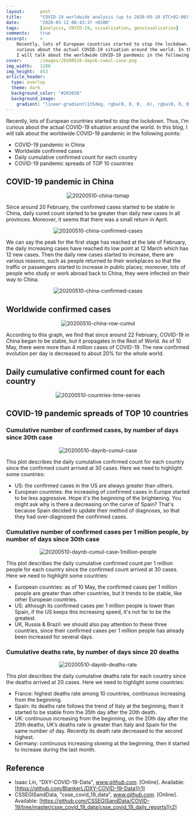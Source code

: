 ```yaml
---
layout:      post
title:       "COVID-19 worldwide analysis (up to 2020-05-10 UTC+02:00)"
date:        "2020-05-12 08:43:37 +0200"
tags:        [analysis, COVID-19, visualisation, geovisualisation]
comments:    true
excerpt:     >
    Recently, lots of European countries started to stop the lockdown. Thus, I'm
    curious about the actual COVID-19 situation around the world. In this blog,
    I will talk about the worldwide COVID-19 pandemic in the following points...
cover:       /images/20200510-daynb-cumul-case.png
img_width:   1280
img_height:  853
article_header:
  type: overlay
  theme: dark
  background_color: "#203028"
  background_image:
    gradient: "linear-gradient(135deg, rgba(0, 0, 0, .6), rgba(0, 0, 0, .4))"
---
```



Recently, lots of European countries started to stop the lockdown. Thus, I'm
curious about the actual COVID-19 situation around the world. In this blog, I
will talk about the worldwide COVID-19 pandemic in the following points:
- COVID-19 pandemic in China
- Worldwide confirmed cases
- Daily cumulative confirmed count for each country
- COVID-19 pandemic spreads of TOP 10 countries

## COVID-19 pandemic in China

<p align="center">
  <img src="{{ site.baseurl }}/images/20200510-china-tsmap.gif"
       style="max-width: 720px"
       alt="20200510-china-tsmap">
</p>

Since around 20 February, the confirmed cases started to be stable in China,
daily cured count started to be greater than daily new cases in all provinces.
Moreover, it seems that there was a small return in April.

<p align="center">
  <img alt="20200510-china-confirmed-cases"
  src="{{ site.baseurl }}/images/20200510-china-confirmed-cases.png"/>
</p>

We can say the peak for the first stage has reached at the late of February,
the daily increasing cases have reached its low point at 12 March which has 12
new cases. Then the daily new cases started to increase, there are various
reasons, such as people returned to their workplaces so that the traffic or
passengers started to increase in public places; moreover, lots of people who
study or work abroad back to China, they were infected on their way to China.

<p align="center">
  <img alt="20200510-china-confirmed-cases"
  src="{{ site.baseurl }}/images/20200510-china-imported-cases.png"/>
</p>

## Worldwide confirmed cases

<p align="center">
  <img alt="20200510-china-row-cumul"
  src="{{ site.baseurl }}/images/20200510-china-row-cumul.png"/>
</p>

According to this graph, we find that since around 22 February, COVID-19 in
China began to be stable, but it propagates in the Rest of World. As of 10 May,
there were more than 4 million cases of COVID-19. The new confirmed evolution
per day is decreased to about 20% for the whole world.

## Daily cumulative confirmed count for each country

<p align="center">
  <img src="{{ site.baseurl }}/images/20200510-countries-time-series.gif"
       style="max-width: 720px"
       alt="20200510-countries-time-series">
</p>

## COVID-19 pandemic spreads of TOP 10 countries
### Cumulative number of confirmed cases, by number of days since 30th case

<p align="center">
  <img alt="20200510-daynb-cumul-case"
  src="{{ site.baseurl }}/images/20200510-daynb-cumul-case.png"/>
</p>

This plot describes the daily cumulative confirmed count for each country since
the confirmed count arrived at 30 cases. Here we need to highlight some
countries:

- US: the confirmed cases in the US are always greater than others.
- European countries: the increasing of confirmed cases in Europe started to be
less aggressive. Hope it's the beginning of the brightening. You might ask why
is there a decreasing on the curve of Spain? That's because Spain decided to
update their method of diagnoses, so that they had over-diagnosed the confirmed
cases.

### Cumulative number of confirmed cases per 1 million people, by number of days since 30th case

<p align="center">
  <img alt="20200510-daynb-cumul-case-1million-people"
  src="{{ site.baseurl }}/images/20200510-daynb-cumul-case-1million-people.png"/>
</p>

This plot describes the daily cumulative confirmed count per 1 million people
for each country since the confirmed count arrived at 30 cases. Here we need to
highlight some countries:

- European countries: as of 10 May, the confirmed cases per 1 million people are
greater than other countries, but it trends to be stable, like other European
countries.
- US: although its confirmed cases per 1 million people is lower than Spain, if
the US keeps this increasing speed, it's not far to be the greatest.
- UK, Russia & Brazil: we should also pay attention to these three countries,
since their confirmed cases per 1 million people has already been increased for
several days.

### Cumulative deaths rate, by number of days since 20 deaths

<p align="center">
  <img alt="20200510-daynb-deaths-rate"
  src="{{ site.baseurl }}/images/20200510-daynb-deaths-rate.png"/>
</p>

This plot describes the daily cumulative deaths rate for each country since the
deaths arrived at 20 cases. Here we need to highlight some countries:

- France: highest deaths rate among 10 countries, continuous increasing from the
beginning.
- Spain: its deaths rate follows the trend of Italy at the beginning, then it
started to be stable from the 35th day after the 20th death.
- UK: continuous increasing from the beginning, on the 20th day after the 20th
deaths, UK’s deaths rate is greater than Italy and Spain for the same number of
day. Recently its death rate decreased to the second highest.
- Germany: continuous increasing slowing at the beginning, then it started to
increase during the last month.

## Reference
- Isaac Lin, "DXY-COVID-19-Data", _www.github.com_. [Online]. Available: [https://github.com/BlankerL/DXY-COVID-19-Data][r1]
- CSSEGISandData, "csse_covid_19_data", _www.github.com_. [Online]. Available: [https://github.com/CSSEGISandData/COVID-19/tree/master/csse_covid_19_data/csse_covid_19_daily_reports][r2]

[r1]: https://github.com/BlankerL/DXY-COVID-19-Data
[r2]: https://github.com/CSSEGISandData/COVID-19/tree/master/csse_covid_19_data/csse_covid_19_daily_reports
